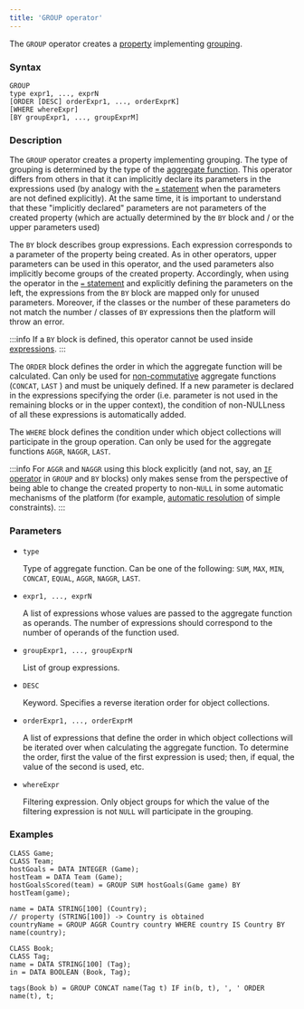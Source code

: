 ```yaml
---
title: 'GROUP operator'
---
```


The `GROUP` operator creates a [property](Properties.md) implementing [grouping](Grouping_GROUP.md).

### Syntax 

```
GROUP 
type expr1, ..., exprN
[ORDER [DESC] orderExpr1, ..., orderExprK]
[WHERE whereExpr]
[BY groupExpr1, ..., groupExprM]
```

### Description

The `GROUP` operator creates a property implementing grouping. The type of grouping is determined by the type of the [aggregate function](Set_operations.md). This operator differs from others in that it can implicitly declare its parameters in the expressions used (by analogy with the [`=` statement](=_statement.md) when the parameters are not defined explicitly). At the same time, it is important to understand that these "implicitly declared" parameters are not parameters of the created property (which are actually determined by the `BY` block and / or the upper parameters used)

The `BY` block describes group expressions. Each expression corresponds to a parameter of the property being created. As in other operators, upper parameters can be used in this operator, and the used parameters also implicitly become groups of the created property. Accordingly, when using the operator in the [`=` statement](=_statement.md) and explicitly defining the parameters on the left, the expressions from the `BY` block are mapped only for unused parameters. Moreover, if the classes or the number of these parameters do not match the number / classes of `BY` expressions then the platform will throw an error. 

:::info
If a `BY` block is defined, this operator cannot be used inside [expressions](Expression.md).
:::

The `ORDER` block defines the order in which the aggregate function will be calculated. Can only be used for [non-commutative](Set_operations.md) aggregate functions (`CONCAT`, `LAST` ) and must be uniquely defined. If a new parameter is declared in the expressions specifying the order (i.e. parameter is not used in the remaining blocks or in the upper context), the condition of non-NULLness of all these expressions is automatically added.

The `WHERE` block defines the condition under which object collections will participate in the group operation. Can only be used for the aggregate functions `AGGR`, `NAGGR`, `LAST`.


:::info
For `AGGR` and `NAGGR` using this block explicitly (and not, say, an [`IF` operator](IF_operator.md) in `GROUP` and `BY` blocks) only makes sense from the perspective of being able to change the created property to non-`NULL` in some automatic mechanisms of the platform (for example, [automatic resolution](Simple_constraints.md) of simple constraints).
:::

### Parameters

- `type`

    Type of aggregate function. Can be one of the following: `SUM`, `MAX`, `MIN`, `CONCAT`, `EQUAL`, `AGGR`, `NAGGR`, `LAST`. 

- `expr1, ..., exprN`

    A list of expressions whose values are passed to the aggregate function as operands. The number of expressions should correspond to the number of operands of the function used. 

- `groupExpr1, ..., groupExprN`  

    List of group expressions. 

- `DESC`

    Keyword. Specifies a reverse iteration order for object collections. 

- `orderExpr1, ..., orderExprM`

    A list of expressions that define the order in which object collections will be iterated over when calculating the aggregate function. To determine the order, first the value of the first expression is used; then, if equal, the value of the second is used, etc. 

- `whereExpr`

    Filtering expression. Only object groups for which the value of the filtering expression is not `NULL` will participate in the grouping.

### Examples

```lsf
CLASS Game;
CLASS Team;
hostGoals = DATA INTEGER (Game);
hostTeam = DATA Team (Game);
hostGoalsScored(team) = GROUP SUM hostGoals(Game game) BY hostTeam(game);

name = DATA STRING[100] (Country);
// property (STRING[100]) -> Country is obtained
countryName = GROUP AGGR Country country WHERE country IS Country BY name(country); 

CLASS Book;
CLASS Tag;
name = DATA STRING[100] (Tag);
in = DATA BOOLEAN (Book, Tag);

tags(Book b) = GROUP CONCAT name(Tag t) IF in(b, t), ', ' ORDER name(t), t;
```
